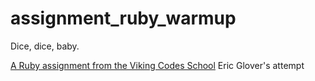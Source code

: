 assignment_ruby_warmup
======================

Dice, dice, baby.

[A Ruby assignment from the Viking Codes School](http://www.vikingcodeschool.com)
Eric Glover's attempt

